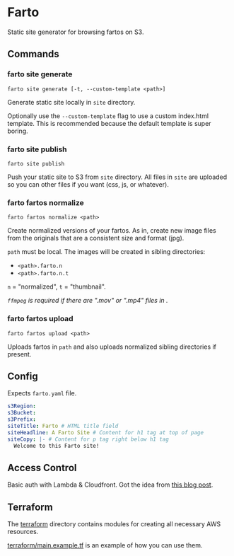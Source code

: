 # Farto

Static site generator for browsing fartos on S3.

## Commands

### farto site generate

```
farto site generate [-t, --custom-template <path>]
```

Generate static site locally in `site` directory.

Optionally use the `--custom-template` flag to use a custom index.html template.
This is recommended because the default template is super boring.

### farto site publish

```
farto site publish
```

Push your static site to S3 from `site` directory. All files in `site` are
uploaded so you can other files if you want (css, js, or whatever).

### farto fartos normalize

```
farto fartos normalize <path>
```

Create normalized versions of your fartos. As in, create new image files from
the originals that are a consistent size and format (jpg).

`path` must be local. The images will be created in sibling directories:

* `<path>.farto.n`
* `<path>.farto.n.t`

`n` = "normalized", `t` = "thumbnail".

_`ffmpeg` is required if there are ".mov" or ".mp4" files in <path>._

### farto fartos upload

```
farto fartos upload <path>
```

Uploads fartos in `path` and also uploads normalized sibling directories if
present.

## Config

Expects `farto.yaml` file.

```yaml
s3Region:
s3Bucket:
s3Prefix:
siteTitle: Farto # HTML title field
siteHeadline: A Farto Site # Content for h1 tag at top of page
siteCopy: |- # Content for p tag right below h1 tag
  Welcome to this Farto site!
```

## Access Control

Basic auth with Lambda & Cloudfront. Got the idea from [this blog
post](https://medium.com/hackernoon/serverless-password-protecting-a-static-website-in-an-aws-s3-bucket-bfaaa01b8666).

## Terraform

The [terraform](./terraform) directory contains modules for creating all
necessary AWS resources.

[terraform/main.example.tf](./terraform/main.example.tf) is an example of how
you can use them.
